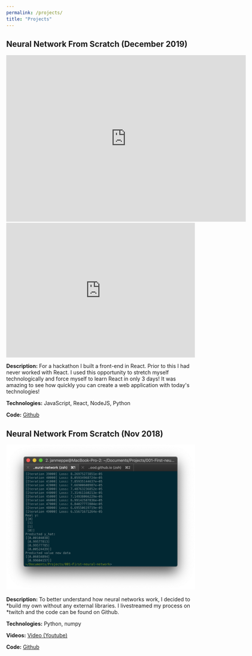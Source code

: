 ```yaml
---
permalink: /projects/
title: "Projects"
---
```


## Neural Network From Scratch (December 2019) 

<iframe src='https://gfycat.com/ifr/FarHugeAmericanrobin' frameborder='0' scrolling='no' allowfullscreen width='640' height='444'></iframe>

<div style='position:relative; padding-bottom:calc(62.50% + 44px)'><iframe src='https://gfycat.com/ifr/FarHugeAmericanrobin' frameborder='0' scrolling='no' width='100%' height='100%' style='position:absolute;top:0;left:0;' allowfullscreen></iframe></div>

<blockquote class="imgur-embed-pub" lang="en" data-id="a/2kwVaai" data-context="false" ><a href="//imgur.com/a/2kwVaai"></a></blockquote><script async src="//s.imgur.com/min/embed.js" charset="utf-8"></script>

**Description:** For a hackathon I built a front-end in React. Prior to this I had never worked with React. I used this opportunity to stretch myself technologically and force myself to learn React in only 3 days! It was amazing to see how quickly you can create a web application with today's technologies! 

**Technologies:** JavaScript, React, NodeJS, Python

**Code:** [Github]()


## Neural Network From Scratch (Nov 2018) 

<img src="/assets/teasers/project-neural-network2.png">

**Description:** To better understand how neural networks work, I decided to
*build my own without any external libraries. I livestreamed my process on
*twitch and the code can be found on Github.

**Technologies:** Python, numpy

**Videos:** [Video (Youtube)](https://youtu.be/QFqBZuiHYk0?t=1064) 

**Code:** [Github]()
